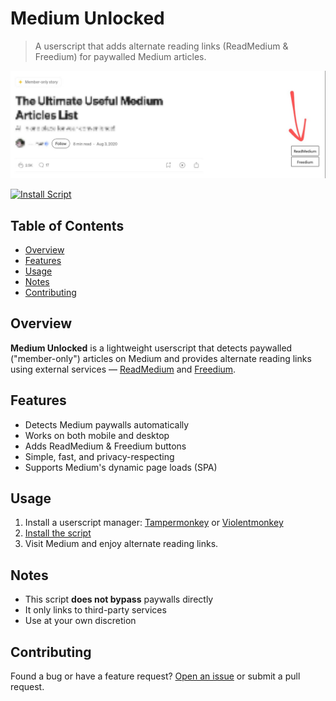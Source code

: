 # Medium Unlocked

> A userscript that adds alternate reading links (ReadMedium & Freedium) for paywalled Medium articles.

![Screenshot of Medium Unlocked](screenshots/pc.jpg)

[![Install Script](https://img.shields.io/badge/Install%20Userscript-Medium%20Unlocked-brightgreen?style=for-the-badge\&logo=greasemonkey)](https://github.com/ShrekBytes/medium-unlocked/raw/main/medium-unlocked.user.js)


## Table of Contents

* [Overview](#overview)
* [Features](#features)
* [Usage](#usage)
* [Notes](#notes)
* [Contributing](#contributing)


## Overview

**Medium Unlocked** is a lightweight userscript that detects paywalled ("member-only") articles on Medium and provides alternate reading links using external services — [ReadMedium](https://readmedium.com) and [Freedium](https://freedium.cfd).


## Features

* Detects Medium paywalls automatically
* Works on both mobile and desktop
* Adds ReadMedium & Freedium buttons
* Simple, fast, and privacy-respecting
* Supports Medium's dynamic page loads (SPA)


## Usage

1. Install a userscript manager: [Tampermonkey](https://www.tampermonkey.net/) or [Violentmonkey](https://violentmonkey.github.io/)
2. [Install the script](https://github.com/ShrekBytes/medium-unlocked/raw/main/medium-unlocked.user.js)
3. Visit Medium and enjoy alternate reading links.


## Notes

* This script **does not bypass** paywalls directly
* It only links to third-party services
* Use at your own discretion


## Contributing

Found a bug or have a feature request?
[Open an issue](https://github.com/ShrekBytes/medium-unlocked/issues) or submit a pull request.
